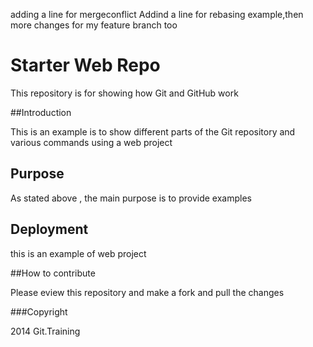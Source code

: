 adding a line for mergeconflict
Addind a line for rebasing example,then more changes for my feature branch too
# Starter Web Repo

This repository is for showing how Git and GitHub work

##Introduction

This is an example is to show different parts of the Git repository and various commands using a web project

## Purpose

As stated above , the main purpose is to provide examples

## Deployment

this is an example of web project 

##How to contribute

Please eview this repository and make a fork and pull the changes


###Copyright

2014 Git.Training

